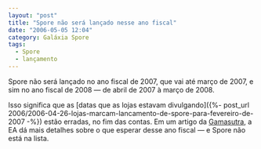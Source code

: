 ```yaml
---
layout: "post"
title: "Spore não será lançado nesse ano fiscal"
date: "2006-05-05 12:04"
category: Galáxia Spore
tags:
  - Spore
  - lançamento
---
```

Spore não será lançado no ano fiscal de 2007, que vai até março de 2007, e sim no ano fiscal de 2008 — de abril de 2007 à março de 2008.

Isso significa que as [datas que as lojas estavam divulgando]({%- post_url 2006/2006-04-26-lojas-marcam-lancamento-de-spore-para-fevereiro-de-2007 -%}) estão erradas, no fim das contas. Em um artigo da [Gamasutra](http://www.gamasutra.com/php-bin/news_index.php?story=9162), a EA dá mais detalhes sobre o que esperar desse ano fiscal — e Spore não está na lista.
